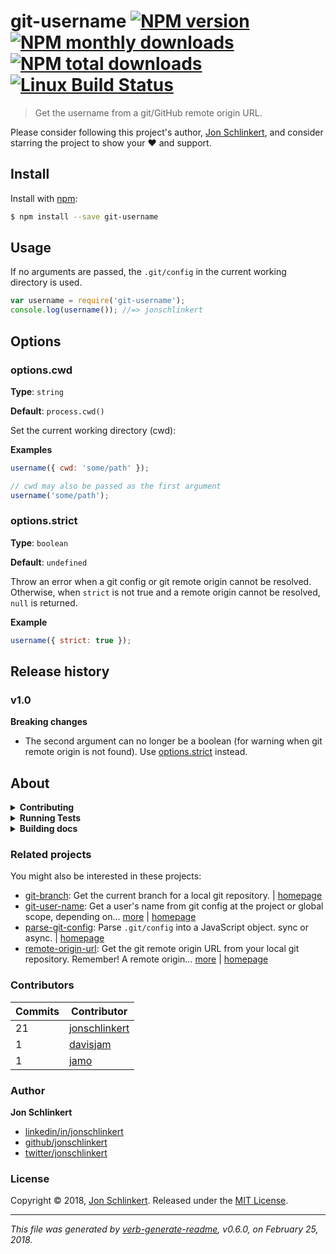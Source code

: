 # git-username [![NPM version](https://img.shields.io/npm/v/git-username.svg?style=flat)](https://www.npmjs.com/package/git-username) [![NPM monthly downloads](https://img.shields.io/npm/dm/git-username.svg?style=flat)](https://npmjs.org/package/git-username) [![NPM total downloads](https://img.shields.io/npm/dt/git-username.svg?style=flat)](https://npmjs.org/package/git-username) [![Linux Build Status](https://img.shields.io/travis/jonschlinkert/git-username.svg?style=flat&label=Travis)](https://travis-ci.org/jonschlinkert/git-username)

> Get the username from a git/GitHub remote origin URL.

Please consider following this project's author, [Jon Schlinkert](https://github.com/jonschlinkert), and consider starring the project to show your :heart: and support.

## Install

Install with [npm](https://www.npmjs.com/):

```sh
$ npm install --save git-username
```

## Usage

If no arguments are passed, the `.git/config` in the current working directory is used.

```js
var username = require('git-username');
console.log(username()); //=> jonschlinkert
```

## Options

### options.cwd

**Type**: `string`

**Default**: `process.cwd()`

Set the current working directory (cwd):

**Examples**

```js
username({ cwd: 'some/path' });

// cwd may also be passed as the first argument
username('some/path');
```

### options.strict

**Type**: `boolean`

**Default**: `undefined`

Throw an error when a git config or git remote origin cannot be resolved. Otherwise, when `strict` is not true and a remote origin cannot be resolved, `null` is returned.

**Example**

```js
username({ strict: true });
```

## Release history

### v1.0

**Breaking changes**

* The second argument can no longer be a boolean (for warning when git remote origin is not found). Use [options.strict](#optionsstrict) instead.

## About

<details>
<summary><strong>Contributing</strong></summary>

Pull requests and stars are always welcome. For bugs and feature requests, [please create an issue](../../issues/new).

</details>

<details>
<summary><strong>Running Tests</strong></summary>

Running and reviewing unit tests is a great way to get familiarized with a library and its API. You can install dependencies and run tests with the following command:

```sh
$ npm install && npm test
```

</details>

<details>
<summary><strong>Building docs</strong></summary>

_(This project's readme.md is generated by [verb](https://github.com/verbose/verb-generate-readme), please don't edit the readme directly. Any changes to the readme must be made in the [.verb.md](.verb.md) readme template.)_

To generate the readme, run the following command:

```sh
$ npm install -g verbose/verb#dev verb-generate-readme && verb
```

</details>

### Related projects

You might also be interested in these projects:

* [git-branch](https://www.npmjs.com/package/git-branch): Get the current branch for a local git repository. | [homepage](https://github.com/jonschlinkert/git-branch "Get the current branch for a local git repository.")
* [git-user-name](https://www.npmjs.com/package/git-user-name): Get a user's name from git config at the project or global scope, depending on… [more](https://github.com/jonschlinkert/git-user-name) | [homepage](https://github.com/jonschlinkert/git-user-name "Get a user's name from git config at the project or global scope, depending on what git uses in the current context.")
* [parse-git-config](https://www.npmjs.com/package/parse-git-config): Parse `.git/config` into a JavaScript object. sync or async. | [homepage](https://github.com/jonschlinkert/parse-git-config "Parse `.git/config` into a JavaScript object. sync or async.")
* [remote-origin-url](https://www.npmjs.com/package/remote-origin-url): Get the git remote origin URL from your local git repository. Remember! A remote origin… [more](https://github.com/jonschlinkert/remote-origin-url) | [homepage](https://github.com/jonschlinkert/remote-origin-url "Get the git remote origin URL from your local git repository. Remember! A remote origin must exist first!")

### Contributors

| **Commits** | **Contributor** | 
| --- | --- |
| 21 | [jonschlinkert](https://github.com/jonschlinkert) |
| 1 | [davisjam](https://github.com/davisjam) |
| 1 | [jamo](https://github.com/jamo) |

### Author

**Jon Schlinkert**

* [linkedin/in/jonschlinkert](https://linkedin.com/in/jonschlinkert)
* [github/jonschlinkert](https://github.com/jonschlinkert)
* [twitter/jonschlinkert](https://twitter.com/jonschlinkert)

### License

Copyright © 2018, [Jon Schlinkert](http://github.com/https://github.com/jonschlinkert).
Released under the [MIT License](LICENSE).

***

_This file was generated by [verb-generate-readme](https://github.com/verbose/verb-generate-readme), v0.6.0, on February 25, 2018._